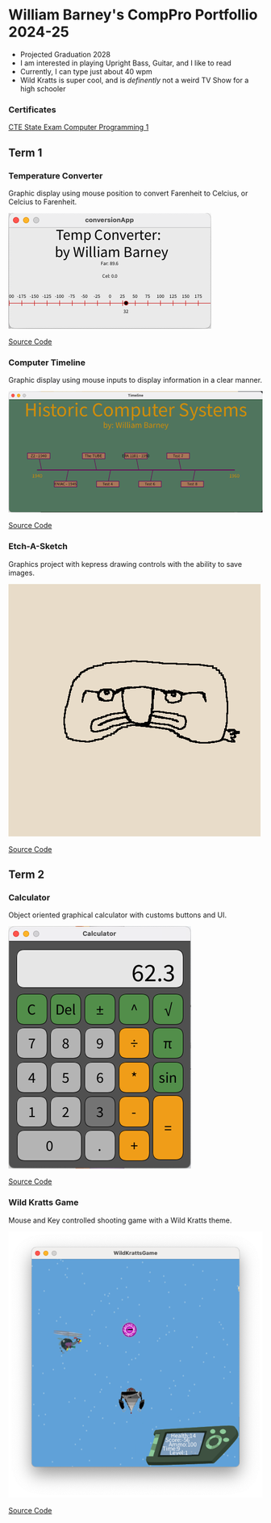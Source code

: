 # William Barney's CompPro Portfollio 2024-25
* Projected Graduation 2028
* I am interested in playing Upright Bass, Guitar, and I like to read
* Currently, I  can type just about 40 wpm
* Wild Kratts is super cool, and is *definently* not a weird TV Show for a high schooler

### Certificates

[CTE State Exam Computer Programming 1]([https://github.com/BarneyDaDinosaur/programingportfolio/blob/main/src/William%20Barney_Computer%20Programming%20I_12162024.pdf])

## Term 1
### Temperature Converter
Graphic display using mouse position to convert Farenheit to Celcius, or Celcius to Farenheit.

![Running App](https://github.com/BarneyDaDinosaur/programingportfolio/blob/main/images/tempConverter1.png?raw=true)

[Source Code](https://github.com/BarneyDaDinosaur/programingportfolio/blob/main/src/conversionApp.pde)

### Computer Timeline
Graphic display using mouse inputs to display information in a clear manner.

![Running App](https://github.com/BarneyDaDinosaur/programingportfolio/blob/main/images/timeline1.png?raw=true)

[Source Code](https://github.com/BarneyDaDinosaur/programingportfolio/blob/main/src/Timeline.pde)

### Etch-A-Sketch
Graphics project with kepress drawing controls with the ability to save images.

![Running App](https://github.com/BarneyDaDinosaur/programingportfolio/blob/main/images/Etch-A-Sketch1.png?raw=true)

[Source Code](https://github.com/BarneyDaDinosaur/programingportfolio/blob/main/src/etchASketch.pde)

## Term 2
### Calculator
Object oriented graphical calculator with customs buttons and UI.

![Running App](https://github.com/BarneyDaDinosaur/programingportfolio/blob/main/images/calc1.png?raw=true)

[Source Code](https://github.com/BarneyDaDinosaur/programingportfolio/tree/main/src/Calculator)

### Wild Kratts Game
Mouse and Key controlled shooting game with a Wild Kratts theme.

![Running App](https://github.com/BarneyDaDinosaur/programingportfolio/blob/main/images/WildKrattsGame1.png?raw=true)

[Source Code](https://github.com/BarneyDaDinosaur/programingportfolio/tree/main/src/WildKrattsGame%20(12_01_24)/WildKrattsGame)
